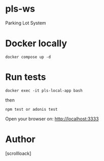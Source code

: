 # pls-ws

Parking Lot System

# Docker locally

```
docker compose up -d
```

# Run tests

```
docker exec -it pls-local-app bash
```

then

```
npm test or adonis test
```

Open your browser on: [http://localhost:3333](http://localhost:3333)

# Author

[scrollloack]
